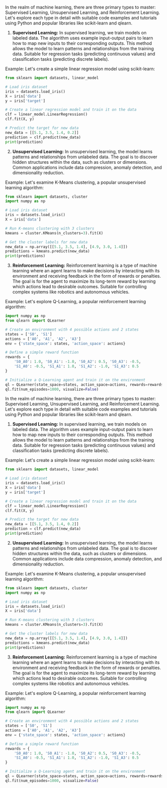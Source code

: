 In the realm of machine learning, there are three primary types to master: Supervised Learning, Unsupervised Learning, and Reinforcement Learning. Let's explore each type in detail with suitable code examples and tutorials using Python and popular libraries like scikit-learn and qlearn.

1. **Supervised Learning:** In supervised learning, we train models on labeled data. The algorithm uses example input-output pairs to learn how to map new inputs to their corresponding outputs. This method allows the model to learn patterns and relationships from the training data. Suitable for regression tasks (predicting continuous values) and classification tasks (predicting discrete labels).

Example: Let's create a simple linear regression model using scikit-learn:

```python
from sklearn import datasets, linear_model

# Load iris dataset
iris = datasets.load_iris()
X = iris['data']
y = iris['target']

# Create a linear regression model and train it on the data
clf = linear_model.LinearRegression()
clf.fit(X, y)

# Predict the target for new data
new_data = [[5.1, 3.5, 1.4, 0.2]]
prediction = clf.predict(new_data)
print(prediction)
```

2. **Unsupervised Learning:** In unsupervised learning, the model learns patterns and relationships from unlabeled data. The goal is to discover hidden structures within the data, such as clusters or dimensions. Common applications include data compression, anomaly detection, and dimensionality reduction.

Example: Let's examine K-Means clustering, a popular unsupervised learning algorithm:

```python
from sklearn import datasets, cluster
import numpy as np

# Load iris dataset
iris = datasets.load_iris()
X = iris['data']

# Run K-means clustering with 3 clusters
kmeans = cluster.KMeans(n_clusters=3).fit(X)

# Get the cluster labels for new data
new_data = np.array([[5.1, 3.5, 1.4], [4.9, 3.0, 1.4]])
predictions = kmeans.predict(new_data)
print(predictions)
```

3. **Reinforcement Learning:** Reinforcement learning is a type of machine learning where an agent learns to make decisions by interacting with its environment and receiving feedback in the form of rewards or penalties. The goal is for the agent to maximize its long-term reward by learning which actions lead to desirable outcomes. Suitable for controlling complex systems like robotics and autonomous vehicles.

Example: Let's explore Q-Learning, a popular reinforcement learning algorithm:

```python
import numpy as np
from qlearn import QLearner

# Create an environment with 4 possible actions and 2 states
states = ['S0', 'S1']
actions = ['A0', 'A1', 'A2', 'A3']
env = {'state_space': states, 'action_space': actions}

# Define a simple reward function
rewards = {
    'S0_A0': 1.0, 'S0_A1': -1.0, 'S0_A2': 0.5, 'S0_A3': -0.5,
    'S1_A0': -0.5, 'S1_A1': 1.0, 'S1_A2': -1.0, 'S1_A3': 0.5
}

# Initialize a Q-Learning agent and train it on the environment
ql = QLearner(state_space=states, action_space=actions, rewards=rewards)
ql.fit(num_episodes=1000, visualize=False)
```


In the realm of machine learning, there are three primary types to master: Supervised Learning, Unsupervised Learning, and Reinforcement Learning. Let's explore each type in detail with suitable code examples and tutorials using Python and popular libraries like scikit-learn and qlearn.

1. **Supervised Learning:** In supervised learning, we train models on labeled data. The algorithm uses example input-output pairs to learn how to map new inputs to their corresponding outputs. This method allows the model to learn patterns and relationships from the training data. Suitable for regression tasks (predicting continuous values) and classification tasks (predicting discrete labels).

Example: Let's create a simple linear regression model using scikit-learn:

```python
from sklearn import datasets, linear_model

# Load iris dataset
iris = datasets.load_iris()
X = iris['data']
y = iris['target']

# Create a linear regression model and train it on the data
clf = linear_model.LinearRegression()
clf.fit(X, y)

# Predict the target for new data
new_data = [[5.1, 3.5, 1.4, 0.2]]
prediction = clf.predict(new_data)
print(prediction)
```

2. **Unsupervised Learning:** In unsupervised learning, the model learns patterns and relationships from unlabeled data. The goal is to discover hidden structures within the data, such as clusters or dimensions. Common applications include data compression, anomaly detection, and dimensionality reduction.

Example: Let's examine K-Means clustering, a popular unsupervised learning algorithm:

```python
from sklearn import datasets, cluster
import numpy as np

# Load iris dataset
iris = datasets.load_iris()
X = iris['data']

# Run K-means clustering with 3 clusters
kmeans = cluster.KMeans(n_clusters=3).fit(X)

# Get the cluster labels for new data
new_data = np.array([[5.1, 3.5, 1.4], [4.9, 3.0, 1.4]])
predictions = kmeans.predict(new_data)
print(predictions)
```

3. **Reinforcement Learning:** Reinforcement learning is a type of machine learning where an agent learns to make decisions by interacting with its environment and receiving feedback in the form of rewards or penalties. The goal is for the agent to maximize its long-term reward by learning which actions lead to desirable outcomes. Suitable for controlling complex systems like robotics and autonomous vehicles.

Example: Let's explore Q-Learning, a popular reinforcement learning algorithm:

```python
import numpy as np
from qlearn import QLearner

# Create an environment with 4 possible actions and 2 states
states = ['S0', 'S1']
actions = ['A0', 'A1', 'A2', 'A3']
env = {'state_space': states, 'action_space': actions}

# Define a simple reward function
rewards = {
    'S0_A0': 1.0, 'S0_A1': -1.0, 'S0_A2': 0.5, 'S0_A3': -0.5,
    'S1_A0': -0.5, 'S1_A1': 1.0, 'S1_A2': -1.0, 'S1_A3': 0.5
}

# Initialize a Q-Learning agent and train it on the environment
ql = QLearner(state_space=states, action_space=actions, rewards=rewards)
ql.fit(num_episodes=1000, visualize=False)